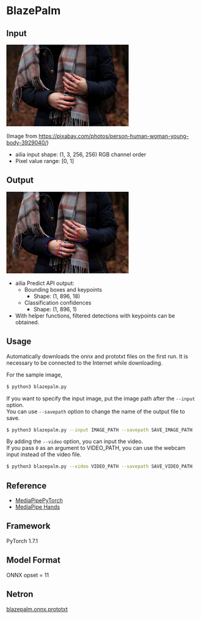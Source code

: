# BlazePalm

## Input

<img src="person_with_hands.jpg" width="320px">

(Image from https://pixabay.com/photos/person-human-woman-young-body-3929040/)

- ailia input shape: (1, 3, 256, 256) RGB channel order
- Pixel value range: [0, 1]

## Output

<img src="output.png" width="320px">

- ailia Predict API output:
  - Bounding boxes and keypoints
    - Shape: (1, 896, 18)
  - Classification confidences
    - Shape: (1, 896, 1)
- With helper functions, filtered detections with keypoints can be obtained.

## Usage

Automatically downloads the onnx and prototxt files on the first run.
It is necessary to be connected to the Internet while downloading.

For the sample image,
``` bash
$ python3 blazepalm.py 
```

If you want to specify the input image, put the image path after the `--input` option.  
You can use `--savepath` option to change the name of the output file to save.
```bash
$ python3 blazepalm.py --input IMAGE_PATH --savepath SAVE_IMAGE_PATH
```

By adding the `--video` option, you can input the video.   
If you pass `0` as an argument to VIDEO_PATH, you can use the webcam input instead of the video file.
```bash
$ python3 blazepalm.py --video VIDEO_PATH --savepath SAVE_VIDEO_PATH
```

## Reference

- [MediaPipePyTorch](https://github.com/zmurez/MediaPipePyTorch)
- [MediaPipe Hands](https://google.github.io/mediapipe/solutions/hands.html)

## Framework

PyTorch 1.7.1


## Model Format

ONNX opset = 11


## Netron

[blazepalm.onnx.prototxt](https://netron.app/?url=https://storage.googleapis.com/ailia-models/blazepalm/blazepalm.onnx.prototxt)


